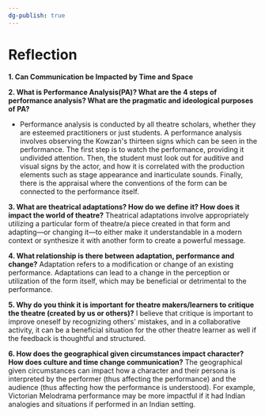 ```yaml
---
dg-publish: true
---
```

# Reflection
**1. Can Communication be Impacted by Time and Space**

**2. What is Performance Analysis(PA)? What are the 4 steps of performance analysis? What are the pragmatic and ideological purposes of PA?**
- Performance analysis is conducted by all theatre scholars, whether they are esteemed practitioners or just students. A performance analysis involves observing the Kowzan's thirteen signs which can be seen in the performance. The first step is to watch the performance, providing it undivided attention. Then, the student must look out for auditive and visual signs by the actor, and how it is correlated with the production elements such as stage appearance and inarticulate sounds. Finally, there is the appraisal where the conventions of the form can be connected to the performance itself.

**3. What are theatrical adaptations? How do we define it? How does it impact the world of theatre?**
Theatrical adaptations involve appropriately utilizing a particular form of theatre/a piece created in that form and adapting—or changing it—to either make it understandable in a modern context or synthesize it with another form to create a powerful message. 

**4. What relationship is there between adaptation, performance and change?**
Adaptation refers to a modification or change of an existing performance. Adaptations can lead to a change in the perception or utilization of the form itself, which may be beneficial or detrimental to the performance.

**5. Why do you think it is important for theatre makers/learners to critique the theatre (created by us or others)?**
I believe that critique is important to improve oneself by recognizing others' mistakes, and in a collaborative activity, it can be a beneficial situation for the other theatre learner as well if the feedback is thoughtful and structured.

**6. How does the geographical given circumstances impact character? How does culture and time change communication?**
The geographical given circumstances can impact how a character and their persona is interpreted by the performer (thus affecting the performance) and the audience (thus affecting how the performance is understood). For example, Victorian Melodrama performance may be more impactful if it had Indian analogies and situations if performed in an Indian setting.



